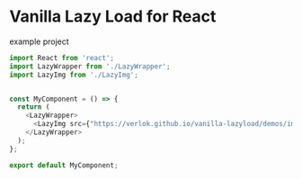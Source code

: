 # Vanilla Lazy Load for React 
example project

```js
import React from 'react';
import LazyWrapper from './LazyWrapper';
import LazyImg from './LazyImg';


const MyComponent = () => {
  return (
    <LazyWrapper>
      <LazyImg src={"https://verlok.github.io/vanilla-lazyload/demos/images/440x560-02.webp"} alt="random" />
    </LazyWrapper>
  );
};

export default MyComponent;
```
